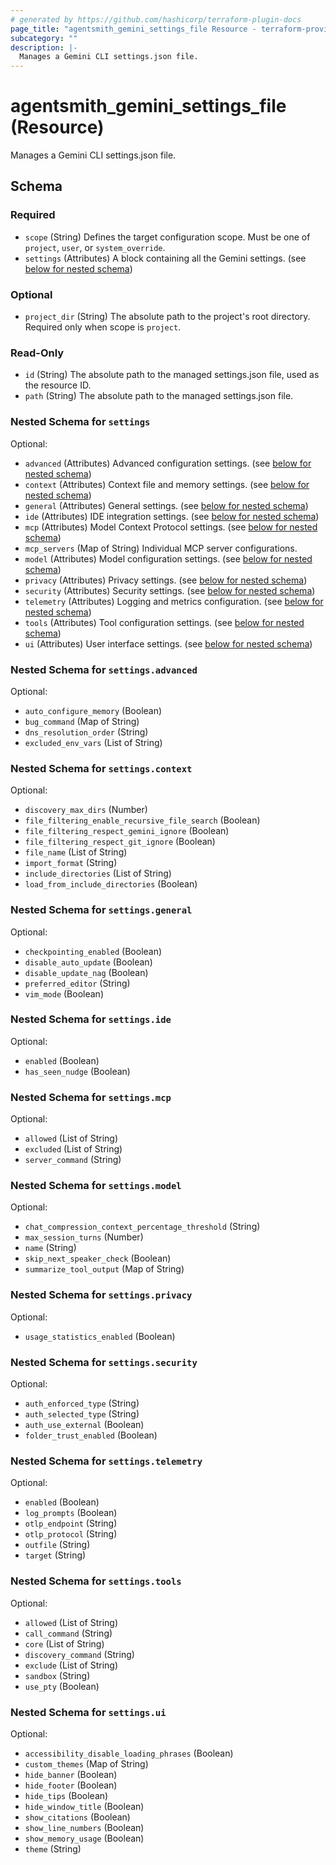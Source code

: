 ```yaml
---
# generated by https://github.com/hashicorp/terraform-plugin-docs
page_title: "agentsmith_gemini_settings_file Resource - terraform-provider-agentsmith"
subcategory: ""
description: |-
  Manages a Gemini CLI settings.json file.
---
```


# agentsmith_gemini_settings_file (Resource)

Manages a Gemini CLI settings.json file.



<!-- schema generated by tfplugindocs -->
## Schema

### Required

- `scope` (String) Defines the target configuration scope. Must be one of `project`, `user`, or `system_override`.
- `settings` (Attributes) A block containing all the Gemini settings. (see [below for nested schema](#nestedatt--settings))

### Optional

- `project_dir` (String) The absolute path to the project's root directory. Required only when scope is `project`.

### Read-Only

- `id` (String) The absolute path to the managed settings.json file, used as the resource ID.
- `path` (String) The absolute path to the managed settings.json file.

<a id="nestedatt--settings"></a>
### Nested Schema for `settings`

Optional:

- `advanced` (Attributes) Advanced configuration settings. (see [below for nested schema](#nestedatt--settings--advanced))
- `context` (Attributes) Context file and memory settings. (see [below for nested schema](#nestedatt--settings--context))
- `general` (Attributes) General settings. (see [below for nested schema](#nestedatt--settings--general))
- `ide` (Attributes) IDE integration settings. (see [below for nested schema](#nestedatt--settings--ide))
- `mcp` (Attributes) Model Context Protocol settings. (see [below for nested schema](#nestedatt--settings--mcp))
- `mcp_servers` (Map of String) Individual MCP server configurations.
- `model` (Attributes) Model configuration settings. (see [below for nested schema](#nestedatt--settings--model))
- `privacy` (Attributes) Privacy settings. (see [below for nested schema](#nestedatt--settings--privacy))
- `security` (Attributes) Security settings. (see [below for nested schema](#nestedatt--settings--security))
- `telemetry` (Attributes) Logging and metrics configuration. (see [below for nested schema](#nestedatt--settings--telemetry))
- `tools` (Attributes) Tool configuration settings. (see [below for nested schema](#nestedatt--settings--tools))
- `ui` (Attributes) User interface settings. (see [below for nested schema](#nestedatt--settings--ui))

<a id="nestedatt--settings--advanced"></a>
### Nested Schema for `settings.advanced`

Optional:

- `auto_configure_memory` (Boolean)
- `bug_command` (Map of String)
- `dns_resolution_order` (String)
- `excluded_env_vars` (List of String)


<a id="nestedatt--settings--context"></a>
### Nested Schema for `settings.context`

Optional:

- `discovery_max_dirs` (Number)
- `file_filtering_enable_recursive_file_search` (Boolean)
- `file_filtering_respect_gemini_ignore` (Boolean)
- `file_filtering_respect_git_ignore` (Boolean)
- `file_name` (List of String)
- `import_format` (String)
- `include_directories` (List of String)
- `load_from_include_directories` (Boolean)


<a id="nestedatt--settings--general"></a>
### Nested Schema for `settings.general`

Optional:

- `checkpointing_enabled` (Boolean)
- `disable_auto_update` (Boolean)
- `disable_update_nag` (Boolean)
- `preferred_editor` (String)
- `vim_mode` (Boolean)


<a id="nestedatt--settings--ide"></a>
### Nested Schema for `settings.ide`

Optional:

- `enabled` (Boolean)
- `has_seen_nudge` (Boolean)


<a id="nestedatt--settings--mcp"></a>
### Nested Schema for `settings.mcp`

Optional:

- `allowed` (List of String)
- `excluded` (List of String)
- `server_command` (String)


<a id="nestedatt--settings--model"></a>
### Nested Schema for `settings.model`

Optional:

- `chat_compression_context_percentage_threshold` (String)
- `max_session_turns` (Number)
- `name` (String)
- `skip_next_speaker_check` (Boolean)
- `summarize_tool_output` (Map of String)


<a id="nestedatt--settings--privacy"></a>
### Nested Schema for `settings.privacy`

Optional:

- `usage_statistics_enabled` (Boolean)


<a id="nestedatt--settings--security"></a>
### Nested Schema for `settings.security`

Optional:

- `auth_enforced_type` (String)
- `auth_selected_type` (String)
- `auth_use_external` (Boolean)
- `folder_trust_enabled` (Boolean)


<a id="nestedatt--settings--telemetry"></a>
### Nested Schema for `settings.telemetry`

Optional:

- `enabled` (Boolean)
- `log_prompts` (Boolean)
- `otlp_endpoint` (String)
- `otlp_protocol` (String)
- `outfile` (String)
- `target` (String)


<a id="nestedatt--settings--tools"></a>
### Nested Schema for `settings.tools`

Optional:

- `allowed` (List of String)
- `call_command` (String)
- `core` (List of String)
- `discovery_command` (String)
- `exclude` (List of String)
- `sandbox` (String)
- `use_pty` (Boolean)


<a id="nestedatt--settings--ui"></a>
### Nested Schema for `settings.ui`

Optional:

- `accessibility_disable_loading_phrases` (Boolean)
- `custom_themes` (Map of String)
- `hide_banner` (Boolean)
- `hide_footer` (Boolean)
- `hide_tips` (Boolean)
- `hide_window_title` (Boolean)
- `show_citations` (Boolean)
- `show_line_numbers` (Boolean)
- `show_memory_usage` (Boolean)
- `theme` (String)
